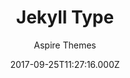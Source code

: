 ---
title: Jekyll Type
github: https://github.com/ahmadajmi/type
demo: https://type-jekyll.aspirethemes.com/
author: Aspire Themes
thumbnail: themes/jekyll-type.jpg
ssg:
  - Jekyll
cms:
  - No Cms
date: 2017-09-25T11:27:16.000Z
description: 🎉  Minimal and Clean Free Jekyll Theme
stale: true
disabled: false
disabled_reason: null
---
